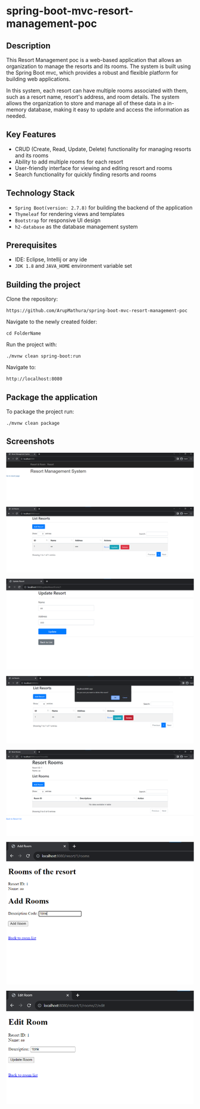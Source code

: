 # spring-boot-mvc-resort-management-poc


Description
-------------
This Resort Management poc is a web-based application that allows an organization to manage the resorts and its rooms. The system is built using the Spring Boot mvc, which provides a robust and flexible platform for building web applications.

In this system, each resort can have multiple rooms associated with them, such as a resort name, resort's address, and room details. The system allows the organization to store and manage all of these data in a in-memory database, making it easy to update and access the information as needed.

Key Features
-------------
- CRUD (Create, Read, Update, Delete) functionality for managing resorts and its rooms
- Ability to add multiple rooms for each resort
- User-friendly interface for viewing and editing resort and rooms
- Search functionality for quickly finding resorts and rooms


Technology Stack
-------------
- `Spring Boot(version: 2.7.8)` for building the backend of the application
- `Thymeleaf` for rendering views and templates
- `Bootstrap` for responsive UI design
- `h2-database` as the database management system

Prerequisites
-------------
- IDE: Eclipse, Intellij or any ide
- `JDK 1.8` and `JAVA_HOME` environment variable set 

Building the project
--------------------

Clone the repository:

    https://github.com/ArupMathura/spring-boot-mvc-resort-management-poc

Navigate to the newly created folder:

    cd FolderName

Run the project with:

    ./mvnw clean spring-boot:run

Navigate to:

    http://localhost:8080



Package the application
-----------------------

To package the project run:

    ./mvnw clean package






## Screenshots

![home-page](https://github.com/ArupMathura/spring-boot-mvc-resort-management-poc/blob/main/screenshot/Screenshot1-home-page.png)


![list-of-resorts](https://github.com/ArupMathura/spring-boot-mvc-resort-management-poc/blob/main/screenshot/Screenshot2-list-resorts.png)


![update-resort-Form](https://github.com/ArupMathura/spring-boot-mvc-resort-management-poc/blob/main/screenshot/Screenshot3-update-resort.png)


![delete-resort-form](https://github.com/ArupMathura/spring-boot-mvc-resort-management-poc/blob/main/screenshot/Screenshot4-delete-resort.png)


![list-of-rooms](https://github.com/ArupMathura/spring-boot-mvc-resort-management-poc/blob/main/screenshot/Screenshot5-resort-rooms.png)


![add-rooms-in-a-resort](https://github.com/ArupMathura/spring-boot-mvc-resort-management-poc/blob/main/screenshot/Screenshot6-add-room-page.png)


![edit-rooms-in-a-resort](https://github.com/ArupMathura/spring-boot-mvc-resort-management-poc/blob/main/screenshot/Screenshot7-edit-room-page.png)

